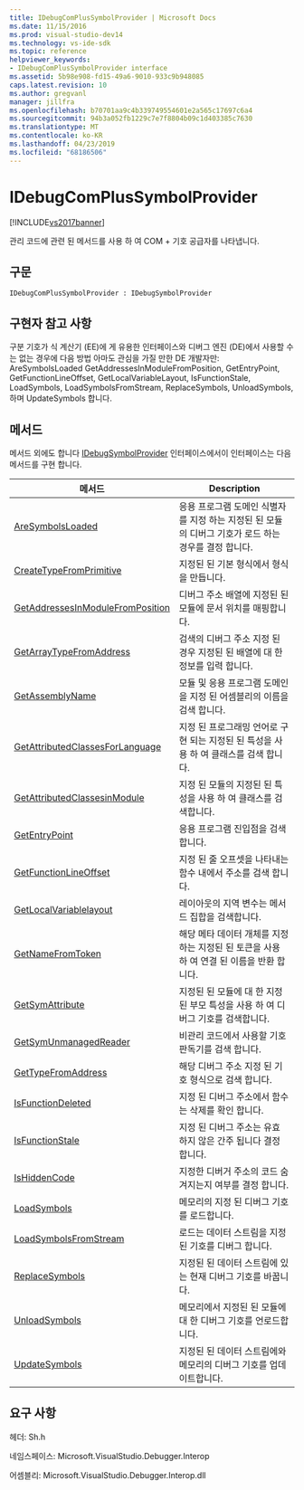 ```yaml
---
title: IDebugComPlusSymbolProvider | Microsoft Docs
ms.date: 11/15/2016
ms.prod: visual-studio-dev14
ms.technology: vs-ide-sdk
ms.topic: reference
helpviewer_keywords:
- IDebugComPlusSymbolProvider interface
ms.assetid: 5b98e908-fd15-49a6-9010-933c9b948085
caps.latest.revision: 10
ms.author: gregvanl
manager: jillfra
ms.openlocfilehash: b70701aa9c4b339749554601e2a565c17697c6a4
ms.sourcegitcommit: 94b3a052fb1229c7e7f8804b09c1d403385c7630
ms.translationtype: MT
ms.contentlocale: ko-KR
ms.lasthandoff: 04/23/2019
ms.locfileid: "68186506"
---
```

# <a name="idebugcomplussymbolprovider"></a>IDebugComPlusSymbolProvider
[!INCLUDE[vs2017banner](../../../includes/vs2017banner.md)]

관리 코드에 관련 된 메서드를 사용 하 여 COM + 기호 공급자를 나타냅니다.  
  
## <a name="syntax"></a>구문  
  
```  
IDebugComPlusSymbolProvider : IDebugSymbolProvider  
```  
  
## <a name="notes-for-implementers"></a>구현자 참고 사항  
 구분 기호가 식 계산기 (EE)에 게 유용한 인터페이스와 디버그 엔진 (DE)에서 사용할 수는 없는 경우에 다음 방법 아마도 관심을 가질 만한 DE 개발자만: AreSymbolsLoaded GetAddressesInModuleFromPosition, GetEntryPoint, GetFunctionLineOffset, GetLocalVariableLayout, IsFunctionStale, LoadSymbols, LoadSymbolsFromStream, ReplaceSymbols, UnloadSymbols, 하며 UpdateSymbols 합니다.  
  
## <a name="methods"></a>메서드  
 메서드 외에도 합니다 [IDebugSymbolProvider](../../../extensibility/debugger/reference/idebugsymbolprovider.md) 인터페이스에서이 인터페이스는 다음 메서드를 구현 합니다.  
  
|메서드|Description|  
|------------|-----------------|  
|[AreSymbolsLoaded](../../../extensibility/debugger/reference/idebugcomplussymbolprovider-aresymbolsloaded.md)|응용 프로그램 도메인 식별자를 지정 하는 지정된 된 모듈의 디버그 기호가 로드 하는 경우를 결정 합니다.|  
|[CreateTypeFromPrimitive](../../../extensibility/debugger/reference/idebugcomplussymbolprovider-createtypefromprimitive.md)|지정된 된 기본 형식에서 형식을 만듭니다.|  
|[GetAddressesInModuleFromPosition](../../../extensibility/debugger/reference/idebugcomplussymbolprovider-getaddressesinmodulefromposition.md)|디버그 주소 배열에 지정된 된 모듈에 문서 위치를 매핑합니다.|  
|[GetArrayTypeFromAddress](../../../extensibility/debugger/reference/idebugcomplussymbolprovider-getarraytypefromaddress.md)|검색의 디버그 주소 지정 된 경우 지정된 된 배열에 대 한 정보를 입력 합니다.|  
|[GetAssemblyName](../../../extensibility/debugger/reference/idebugcomplussymbolprovider-getassemblyname.md)|모듈 및 응용 프로그램 도메인을 지정 된 어셈블리의 이름을 검색 합니다.|  
|[GetAttributedClassesForLanguage](../../../extensibility/debugger/reference/idebugcomplussymbolprovider-getattributedclassesforlanguage.md)|지정 된 프로그래밍 언어로 구현 되는 지정된 된 특성을 사용 하 여 클래스를 검색 합니다.|  
|[GetAttributedClassesinModule](../../../extensibility/debugger/reference/idebugcomplussymbolprovider-getattributedclassesinmodule.md)|지정 된 모듈의 지정된 된 특성을 사용 하 여 클래스를 검색합니다.|  
|[GetEntryPoint](../../../extensibility/debugger/reference/idebugcomplussymbolprovider-getentrypoint.md)|응용 프로그램 진입점을 검색합니다.|  
|[GetFunctionLineOffset](../../../extensibility/debugger/reference/idebugcomplussymbolprovider-getfunctionlineoffset.md)|지정 된 줄 오프셋을 나타내는 함수 내에서 주소를 검색 합니다.|  
|[GetLocalVariablelayout](../../../extensibility/debugger/reference/idebugcomplussymbolprovider-getlocalvariablelayout.md)|레이아웃의 지역 변수는 메서드 집합을 검색합니다.|  
|[GetNameFromToken](../../../extensibility/debugger/reference/idebugcomplussymbolprovider-getnamefromtoken.md)|해당 메타 데이터 개체를 지정 하는 지정된 된 토큰을 사용 하 여 연결 된 이름을 반환 합니다.|  
|[GetSymAttribute](../../../extensibility/debugger/reference/idebugcomplussymbolprovider-getsymattribute.md)|지정된 된 모듈에 대 한 지정 된 부모 특성을 사용 하 여 디버그 기호를 검색합니다.|  
|[GetSymUnmanagedReader](../../../extensibility/debugger/reference/idebugcomplussymbolprovider-getsymunmanagedreader.md)|비관리 코드에서 사용할 기호 판독기를 검색 합니다.|  
|[GetTypeFromAddress](../../../extensibility/debugger/reference/idebugcomplussymbolprovider-gettypefromaddress.md)|해당 디버그 주소 지정 된 기호 형식으로 검색 합니다.|  
|[IsFunctionDeleted](../../../extensibility/debugger/reference/idebugcomplussymbolprovider-isfunctiondeleted.md)|지정 된 디버그 주소에서 함수는 삭제를 확인 합니다.|  
|[IsFunctionStale](../../../extensibility/debugger/reference/idebugcomplussymbolprovider-isfunctionstale.md)|지정 된 디버그 주소는 유효 하지 않은 간주 됩니다 결정 합니다.|  
|[IsHiddenCode](../../../extensibility/debugger/reference/idebugcomplussymbolprovider-ishiddencode.md)|지정한 디버거 주소의 코드 숨겨지는지 여부를 결정 합니다.|  
|[LoadSymbols](../../../extensibility/debugger/reference/idebugcomplussymbolprovider-loadsymbols.md)|메모리의 지정 된 디버그 기호를 로드합니다.|  
|[LoadSymbolsFromStream](../../../extensibility/debugger/reference/idebugcomplussymbolprovider-loadsymbolsfromstream.md)|로드는 데이터 스트림을 지정 된 기호를 디버그 합니다.|  
|[ReplaceSymbols](../../../extensibility/debugger/reference/idebugcomplussymbolprovider-replacesymbols.md)|지정된 된 데이터 스트림에 있는 현재 디버그 기호를 바꿉니다.|  
|[UnloadSymbols](../../../extensibility/debugger/reference/idebugcomplussymbolprovider-unloadsymbols.md)|메모리에서 지정된 된 모듈에 대 한 디버그 기호를 언로드합니다.|  
|[UpdateSymbols](../../../extensibility/debugger/reference/idebugcomplussymbolprovider-updatesymbols.md)|지정된 된 데이터 스트림에와 메모리의 디버그 기호를 업데이트합니다.|  
  
## <a name="requirements"></a>요구 사항  
 헤더: Sh.h  
  
 네임스페이스: Microsoft.VisualStudio.Debugger.Interop  
  
 어셈블리: Microsoft.VisualStudio.Debugger.Interop.dll
